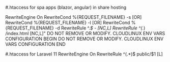 #.htaccess for spa apps (blazor, angular) in share hosting 

RewriteEngine On
RewriteCond %{REQUEST_FILENAME} -s [OR]
RewriteCond %{REQUEST_FILENAME} -l [OR]
RewriteCond %{REQUEST_FILENAME} -d
RewriteRule ^.*$ - [NC,L]
RewriteRule ^(.*) /index.html [NC,L]"
 DO NOT REMOVE OR MODIFY. CLOUDLINUX ENV VARS CONFIGURATION BEGIN
<IfModule Litespeed>
</IfModule>
 DO NOT REMOVE OR MODIFY. CLOUDLINUX ENV VARS CONFIGURATION END



#.htaccess for Laravel 11 
<IfModule mod_rewrite.c>
RewriteEngine On
RewriteRule ^(.*)$ public/$1 [L]
</IfModule>

